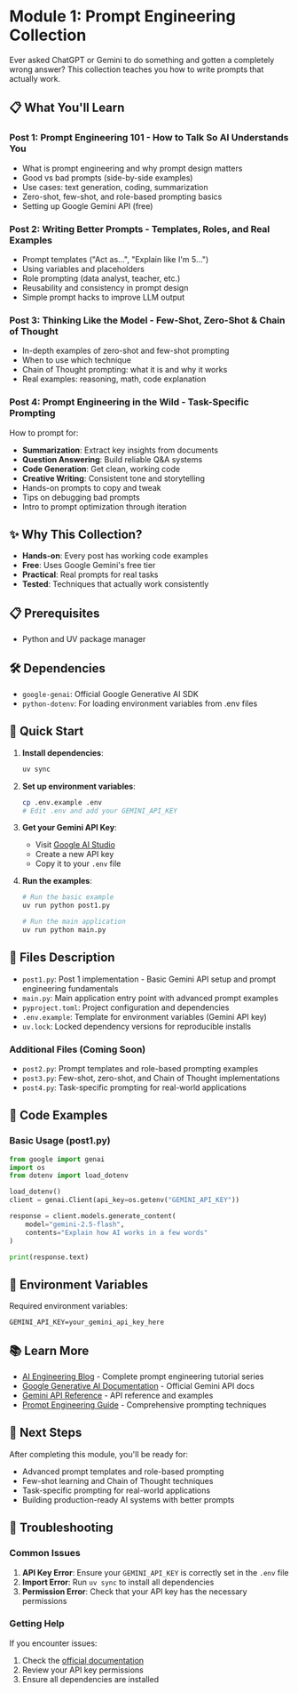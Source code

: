 # Module 1: Prompt Engineering Collection

Ever asked ChatGPT or Gemini to do something and gotten a completely wrong answer? This collection teaches you how to write prompts that actually work.

## 📋 What You'll Learn

### Post 1: Prompt Engineering 101 - How to Talk So AI Understands You
- What is prompt engineering and why prompt design matters
- Good vs bad prompts (side-by-side examples)
- Use cases: text generation, coding, summarization
- Zero-shot, few-shot, and role-based prompting basics
- Setting up Google Gemini API (free)

### Post 2: Writing Better Prompts - Templates, Roles, and Real Examples
- Prompt templates ("Act as…", "Explain like I'm 5…")
- Using variables and placeholders
- Role prompting (data analyst, teacher, etc.)
- Reusability and consistency in prompt design
- Simple prompt hacks to improve LLM output

### Post 3: Thinking Like the Model - Few-Shot, Zero-Shot & Chain of Thought
- In-depth examples of zero-shot and few-shot prompting
- When to use which technique
- Chain of Thought prompting: what it is and why it works
- Real examples: reasoning, math, code explanation

### Post 4: Prompt Engineering in the Wild - Task-Specific Prompting
How to prompt for:
- **Summarization**: Extract key insights from documents
- **Question Answering**: Build reliable Q&A systems
- **Code Generation**: Get clean, working code
- **Creative Writing**: Consistent tone and storytelling
- Hands-on prompts to copy and tweak
- Tips on debugging bad prompts
- Intro to prompt optimization through iteration

## ✨ Why This Collection?

- **Hands-on**: Every post has working code examples
- **Free**: Uses Google Gemini's free tier
- **Practical**: Real prompts for real tasks
- **Tested**: Techniques that actually work consistently

## 📋 Prerequisites

- Python and UV package manager

## 🛠️ Dependencies

- `google-genai`: Official Google Generative AI SDK
- `python-dotenv`: For loading environment variables from .env files

## 🚀 Quick Start

1. **Install dependencies**:
   ```bash
   uv sync
   ```

2. **Set up environment variables**:
   ```bash
   cp .env.example .env
   # Edit .env and add your GEMINI_API_KEY
   ```

3. **Get your Gemini API Key**:
   - Visit [Google AI Studio](https://aistudio.google.com/app/apikey)
   - Create a new API key
   - Copy it to your `.env` file

4. **Run the examples**:
   ```bash
   # Run the basic example
   uv run python post1.py
   
   # Run the main application
   uv run python main.py
   ```

## 📁 Files Description

- `post1.py`: Post 1 implementation - Basic Gemini API setup and prompt engineering fundamentals
- `main.py`: Main application entry point with advanced prompt examples
- `pyproject.toml`: Project configuration and dependencies
- `.env.example`: Template for environment variables (Gemini API key)
- `uv.lock`: Locked dependency versions for reproducible installs

### Additional Files (Coming Soon)
- `post2.py`: Prompt templates and role-based prompting examples
- `post3.py`: Few-shot, zero-shot, and Chain of Thought implementations
- `post4.py`: Task-specific prompting for real-world applications

## 🔧 Code Examples

### Basic Usage (post1.py)
```python
from google import genai
import os
from dotenv import load_dotenv

load_dotenv()
client = genai.Client(api_key=os.getenv("GEMINI_API_KEY"))

response = client.models.generate_content(
    model="gemini-2.5-flash",
    contents="Explain how AI works in a few words"
)

print(response.text)
```

## 🔐 Environment Variables

Required environment variables:

```env
GEMINI_API_KEY=your_gemini_api_key_here
```

## 📚 Learn More

- [AI Engineering Blog](https://aiengineeringlog.vercel.app) - Complete prompt engineering tutorial series
- [Google Generative AI Documentation](https://ai.google.dev/docs) - Official Gemini API docs
- [Gemini API Reference](https://ai.google.dev/api/rest) - API reference and examples
- [Prompt Engineering Guide](https://www.promptingguide.ai/) - Comprehensive prompting techniques

## 🎯 Next Steps

After completing this module, you'll be ready for:
- Advanced prompt templates and role-based prompting
- Few-shot learning and Chain of Thought techniques  
- Task-specific prompting for real-world applications
- Building production-ready AI systems with better prompts

## 🐛 Troubleshooting

### Common Issues

1. **API Key Error**: Ensure your `GEMINI_API_KEY` is correctly set in the `.env` file
2. **Import Error**: Run `uv sync` to install all dependencies
3. **Permission Error**: Check that your API key has the necessary permissions

### Getting Help

If you encounter issues:
1. Check the [official documentation](https://ai.google.dev/docs)
2. Review your API key permissions
3. Ensure all dependencies are installed
